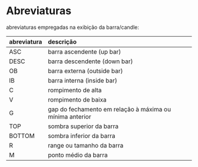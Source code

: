 # Abreviaturas  

abreviaturas empregadas na exibição da barra/candle:    

| abreviatura | descrição |
| :----- | :------ |
ASC | barra ascendente (up bar) |
| DESC |  barra descendente (down bar) |
| OB | barra externa (outside bar) |
| IB | barra interna (inside bar) |
| C | rompimento de alta |
| V | rompimento de baixa |
| G | gap do fechamento em relação à máxima ou mínima anterior |
| TOP | sombra superior da barra |
| BOTTOM | sombra inferior da barra |
| R | range ou tamanho da barra|
| M | ponto médio da barra |
